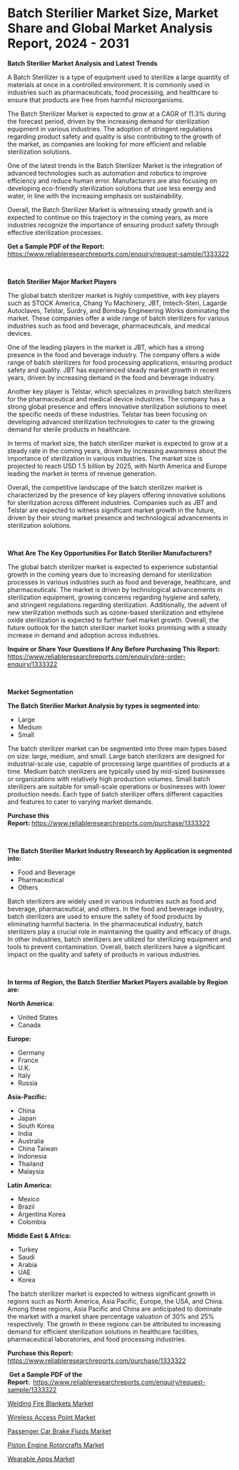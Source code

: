 <p><h1>Batch Sterilier Market Size, Market Share and Global Market Analysis Report, 2024 - 2031</h1></p><p><strong>Batch Sterilier Market Analysis and Latest Trends</strong></p>
<p><p>A Batch Sterilizer is a type of equipment used to sterilize a large quantity of materials at once in a controlled environment. It is commonly used in industries such as pharmaceuticals, food processing, and healthcare to ensure that products are free from harmful microorganisms.</p><p>The Batch Sterilizer Market is expected to grow at a CAGR of 11.3% during the forecast period, driven by the increasing demand for sterilization equipment in various industries. The adoption of stringent regulations regarding product safety and quality is also contributing to the growth of the market, as companies are looking for more efficient and reliable sterilization solutions.</p><p>One of the latest trends in the Batch Sterilizer Market is the integration of advanced technologies such as automation and robotics to improve efficiency and reduce human error. Manufacturers are also focusing on developing eco-friendly sterilization solutions that use less energy and water, in line with the increasing emphasis on sustainability.</p><p>Overall, the Batch Sterilizer Market is witnessing steady growth and is expected to continue on this trajectory in the coming years, as more industries recognize the importance of ensuring product safety through effective sterilization processes.</p></p>
<p><strong>Get a Sample PDF of the Report:&nbsp;</strong> <a href="https://www.reliableresearchreports.com/enquiry/request-sample/1333322">https://www.reliableresearchreports.com/enquiry/request-sample/1333322</a></p>
<p>&nbsp;</p>
<p><strong>Batch Sterilier Major Market Players</strong></p>
<p><p>The global batch sterilizer market is highly competitive, with key players such as STOCK America, Chang Yu Machinery, JBT, Imtech-Steri, Lagarde Autoclaves, Telstar, Surdry, and Bombay Engineering Works dominating the market. These companies offer a wide range of batch sterilizers for various industries such as food and beverage, pharmaceuticals, and medical devices.</p><p>One of the leading players in the market is JBT, which has a strong presence in the food and beverage industry. The company offers a wide range of batch sterilizers for food processing applications, ensuring product safety and quality. JBT has experienced steady market growth in recent years, driven by increasing demand in the food and beverage industry.</p><p>Another key player is Telstar, which specializes in providing batch sterilizers for the pharmaceutical and medical device industries. The company has a strong global presence and offers innovative sterilization solutions to meet the specific needs of these industries. Telstar has been focusing on developing advanced sterilization technologies to cater to the growing demand for sterile products in healthcare.</p><p>In terms of market size, the batch sterilizer market is expected to grow at a steady rate in the coming years, driven by increasing awareness about the importance of sterilization in various industries. The market size is projected to reach USD 1.5 billion by 2025, with North America and Europe leading the market in terms of revenue generation.</p><p>Overall, the competitive landscape of the batch sterilizer market is characterized by the presence of key players offering innovative solutions for sterilization across different industries. Companies such as JBT and Telstar are expected to witness significant market growth in the future, driven by their strong market presence and technological advancements in sterilization solutions.</p></p>
<p>&nbsp;</p>
<p><strong>What Are The Key Opportunities For Batch Sterilier Manufacturers?</strong></p>
<p><p>The global batch sterilizer market is expected to experience substantial growth in the coming years due to increasing demand for sterilization processes in various industries such as food and beverage, healthcare, and pharmaceuticals. The market is driven by technological advancements in sterilization equipment, growing concerns regarding hygiene and safety, and stringent regulations regarding sterilization. Additionally, the advent of new sterilization methods such as ozone-based sterilization and ethylene oxide sterilization is expected to further fuel market growth. Overall, the future outlook for the batch sterilizer market looks promising with a steady increase in demand and adoption across industries.</p></p>
<p><strong>Inquire or Share Your Questions If Any Before Purchasing This Report:</strong> <a href="https://www.reliableresearchreports.com/enquiry/pre-order-enquiry/1333322">https://www.reliableresearchreports.com/enquiry/pre-order-enquiry/1333322</a></p>
<p>&nbsp;</p>
<p><strong>Market Segmentation</strong></p>
<p><strong>The Batch Sterilier Market Analysis by types is segmented into:</strong></p>
<p><ul><li>Large</li><li>Medium</li><li>Small</li></ul></p>
<p><p>The batch sterilizer market can be segmented into three main types based on size: large, medium, and small. Large batch sterilizers are designed for industrial-scale use, capable of processing large quantities of products at a time. Medium batch sterilizers are typically used by mid-sized businesses or organizations with relatively high production volumes. Small batch sterilizers are suitable for small-scale operations or businesses with lower production needs. Each type of batch sterilizer offers different capacities and features to cater to varying market demands.</p></p>
<p><strong>Purchase this Report:&nbsp;</strong><a href="https://www.reliableresearchreports.com/purchase/1333322">https://www.reliableresearchreports.com/purchase/1333322</a></p>
<p>&nbsp;</p>
<p><strong>The Batch Sterilier Market Industry Research by Application is segmented into:</strong></p>
<p><ul><li>Food and Beverage</li><li>Pharmaceutical</li><li>Others</li></ul></p>
<p><p>Batch sterilizers are widely used in various industries such as food and beverage, pharmaceutical, and others. In the food and beverage industry, batch sterilizers are used to ensure the safety of food products by eliminating harmful bacteria. In the pharmaceutical industry, batch sterilizers play a crucial role in maintaining the quality and efficacy of drugs. In other industries, batch sterilizers are utilized for sterilizing equipment and tools to prevent contamination. Overall, batch sterilizers have a significant impact on the quality and safety of products in various industries.</p></p>
<p>&nbsp;</p>
<p><strong>In terms of Region, the Batch Sterilier Market Players available by Region are:</strong></p>
<p>
    <p> <strong> North America: </strong>
        <ul>
            <li>United States</li>
            <li>Canada</li>
        </ul>
        </p> 
    <p> <strong> Europe: </strong>
        <ul>
            <li>Germany</li>
            <li>France</li>
            <li>U.K.</li>
            <li>Italy</li>
            <li>Russia</li>
        </ul>
        </p> 
    <p> <strong> Asia-Pacific: </strong>
        <ul>
            <li>China</li>
            <li>Japan</li>
            <li>South Korea</li>
            <li>India</li>
            <li>Australia</li>
            <li>China Taiwan</li>
            <li>Indonesia</li>
            <li>Thailand</li>
            <li>Malaysia</li>
        </ul>
        </p> 
    <p> <strong> Latin America: </strong>
        <ul>
            <li>Mexico</li>
            <li>Brazil</li>
            <li>Argentina Korea</li>
            <li>Colombia</li>
        </ul>
        </p> 
    <p> <strong> Middle East & Africa: </strong>
        <ul>
            <li>Turkey</li>
            <li>Saudi</li>
            <li>Arabia</li>
            <li>UAE</li>
            <li>Korea</li>
        </ul>
    </p>
    </p>
<p><p>The batch sterilizer market is expected to witness significant growth in regions such as North America, Asia Pacific, Europe, the USA, and China. Among these regions, Asia Pacific and China are anticipated to dominate the market with a market share percentage valuation of 30% and 25% respectively. The growth in these regions can be attributed to increasing demand for efficient sterilization solutions in healthcare facilities, pharmaceutical laboratories, and food processing industries.</p></p>
<p><strong>Purchase this Report: </strong><a href="https://www.reliableresearchreports.com/purchase/1333322">https://www.reliableresearchreports.com/purchase/1333322</a></p>
<p>&nbsp;<strong>Get a Sample PDF of the Report:&nbsp;&nbsp;</strong><a href="https://www.reliableresearchreports.com/enquiry/request-sample/1333322">https://www.reliableresearchreports.com/enquiry/request-sample/1333322</a></p>
<p><strong></strong></p>
<p><p><a href="https://medium.com/p/916b22a0ee82/edit">Welding Fire Blankets Market</a></p><p><a href="https://medium.com/p/5f3ef3fd634d/edit">Wireless Access Point Market</a></p><p><a href="https://github.com/sonuprakash1/Market-Research-Report-List-1/blob/main/passenger-car-brake-fluids-market.md">Passenger Car Brake Fluids Market</a></p><p><a href="https://github.com/Whitneyboyettebo9kiw7yr13/Market-Research-Report-List-1/blob/main/piston-engine-rotorcrafts-market.md">Piston Engine Rotorcrafts Market</a></p><p><a href="https://medium.com/p/5d69fe934c0d/edit">Wearable Apps Market</a></p></p>